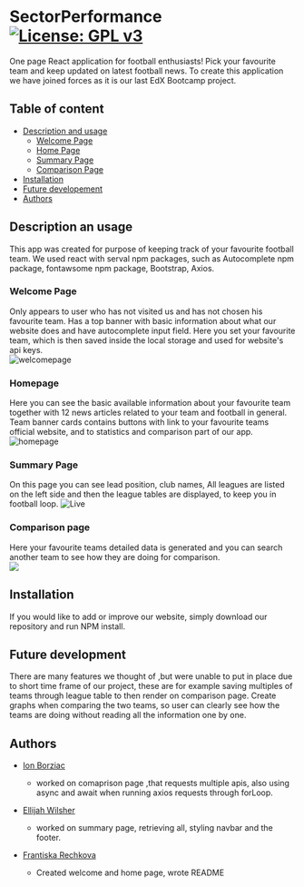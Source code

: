 # SectorPerformance [![License: GPL v3](https://img.shields.io/badge/License-GPLv3-blue.svg)](https://www.gnu.org/licenses/gpl-3.0)
One page React application for football enthusiasts! Pick your favourite team and keep updated on latest football news.
To create this application we have joined forces as it is our last EdX Bootcamp project.
## Table of content
- [Description and usage](#description-and-usage)
  - [Welcome Page](#welcome-page)
  - [Home Page](#home-page)
  - [Summary Page](#summary-page)
  - [Comparison Page](#savedteams-page)
- [Installation](#installation)
- [Future developement](#future-developement)
- [Authors](#authors)
## Description an usage
This app was created for purpose of keeping track of your favourite football team.
We used react with serval npm packages, such as Autocomplete npm package, fontawsome npm package, Bootstrap, Axios.
### Welcome Page
Only appears to user who has not visited us and has not chosen his favourite team. Has a top banner with basic information about what our website does and have autocomplete input field. Here you set your favourite team, which is then saved inside the local storage and used for website's api keys.</br>
![welcomepage](./readmeimages/Scxreenshot-welcome.jpg)
### Homepage
Here you can see the basic available information about your favourite team together with 12 news articles related to your team and football in general. Team banner cards contains buttons with link to your favourite teams official website, and to statistics and comparison part of our app.</br>
![homepage](./readmeimages/Scxreenshot-homepage.jpg)
### Summary Page
On this page you can see lead position, club names, All leagues are listed on the left side and then the league tables are displayed, to keep you in football loop.
![Live](./readmeimages/Live.jpg)
### Comparison page
Here your favourite teams detailed data is generated and you can search another team to see how they are doing for comparison. </br>
![](screeenchot)
## Installation
If you would like to add or improve our website, simply download our repository and run NPM install.
## Future development
There are many features we thought of ,but were unable to put in place due to short time frame of our project, these are for example saving multiples of teams through league table to then render on comparison page. Create graphs when comparing the two teams, so user can clearly see how the teams are doing without reading all the information one by one.
## Authors 
- [Ion Borziac](https://github.com/ionb23)
   - worked on comaprison page ,that requests multiple apis, also using async and await when running axios requests through forLoop.

- [Ellijah Wilsher](https://github.com/Yusen22)
   - worked on summary page, retrieving all, styling navbar and the footer.
- [Frantiska Rechkova](https://github.com/FrantiskaAli)
   - Created welcome and home page, wrote README